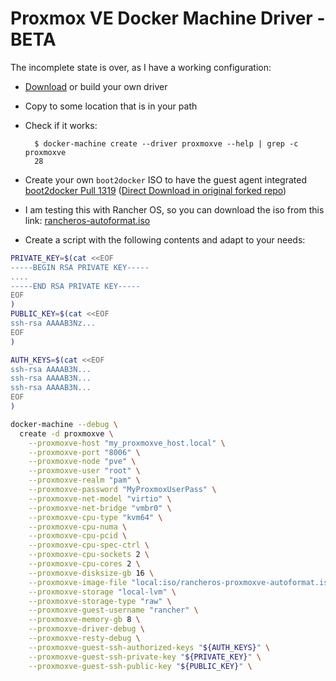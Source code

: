 # Proxmox VE Docker Machine Driver - BETA

The incomplete state is over, as I have a working configuration:

* [Download](https://github.com/mhermosi/docker-machine-driver-proxmoxve/releases) or build your own driver
* Copy to some location that is in your path
* Check if it works:

        $ docker-machine create --driver proxmoxve --help | grep -c proxmoxve
        28

* Create your own `boot2docker` ISO to have the guest agent integrated [boot2docker Pull 1319](https://github.com/boot2docker/boot2docker/pull/1319) ([Direct Download in original forked repo](https://github.com/lnxbil/boot2docker/releases/tag/2018-09-16))
* I am testing this with Rancher OS, so you can download the iso from this link: [rancheros-autoformat.iso](https://releases.rancher.com/os/v1.5.1/proxmoxve/rancheros-autoformat.iso)
     
* Create a script with the following contents and adapt to your needs:

```sh
PRIVATE_KEY=$(cat <<EOF
-----BEGIN RSA PRIVATE KEY-----
....
-----END RSA PRIVATE KEY-----
EOF
)
PUBLIC_KEY=$(cat <<EOF
ssh-rsa AAAAB3Nz...
EOF
)

AUTH_KEYS=$(cat <<EOF
ssh-rsa AAAAB3N...
ssh-rsa AAAAB3N...
ssh-rsa AAAAB3N...
EOF
)

docker-machine --debug \
  create -d proxmoxve \
    --proxmoxve-host "my_proxmoxve_host.local" \
    --proxmoxve-port "8006" \
    --proxmoxve-node "pve" \
    --proxmoxve-user "root" \
    --proxmoxve-realm "pam" \
    --proxmoxve-password "MyProxmoxUserPass" \
    --proxmoxve-net-model "virtio" \
    --proxmoxve-net-bridge "vmbr0" \
    --proxmoxve-cpu-type "kvm64" \
    --proxmoxve-cpu-numa \
    --proxmoxve-cpu-pcid \
    --proxmoxve-cpu-spec-ctrl \
    --proxmoxve-cpu-sockets 2 \
    --proxmoxve-cpu-cores 2 \
    --proxmoxve-disksize-gb 16 \
    --proxmoxve-image-file "local:iso/rancheros-proxmoxve-autoformat.iso" \
    --proxmoxve-storage "local-lvm" \
    --proxmoxve-storage-type "raw" \
    --proxmoxve-guest-username "rancher" \
    --proxmoxve-memory-gb 8 \
    --proxmoxve-driver-debug \
    --proxmoxve-resty-debug \
    --proxmoxve-guest-ssh-authorized-keys "${AUTH_KEYS}" \
    --proxmoxve-guest-ssh-private-key "${PRIVATE_KEY}" \
    --proxmoxve-guest-ssh-public-key "${PUBLIC_KEY}" \
```
